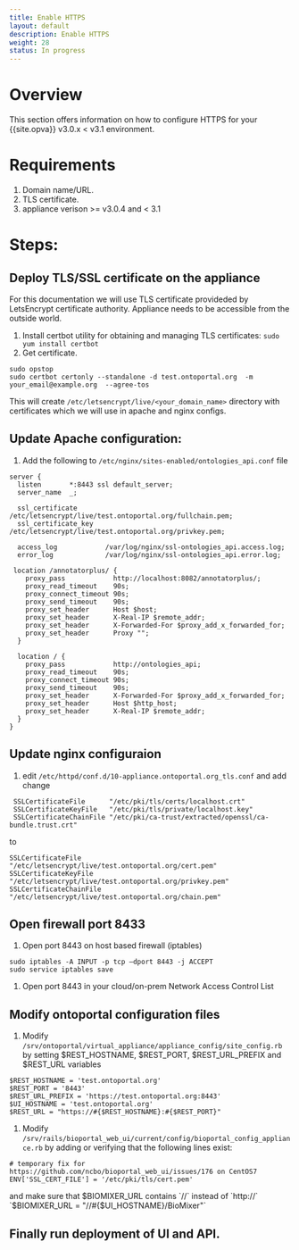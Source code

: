 ```yaml
---
title: Enable HTTPS
layout: default
description: Enable HTTPS
weight: 28
status: In progress
---
```


# Overview

This section offers information on how to configure HTTPS for your {{site.opva}} v3.0.x < v3.1 environment.

# Requirements
1. Domain name/URL. 
1. TLS certificate.
1. appliance verison >= v3.0.4 and < 3.1

# Steps:
## Deploy TLS/SSL certificate on the appliance
For this documentation we will use TLS certificate provideded by LetsEncrypt certificate authority.  Appliance needs to be accessible from the outside world.

1. Install certbot utility for obtaining and managing TLS certificates:
`sudo yum install certbot`
1. Get certificate. 

```
sudo opstop
sudo certbot certonly --standalone -d test.ontoportal.org  -m your_email@example.org  --agree-tos
```

This will create `/etc/letsencrypt/live/<your_domain_name>` directory with certificates which we will use in apache and nginx configs.

## Update Apache configuration:
1. Add the following to `/etc/nginx/sites-enabled/ontologies_api.conf` file

```
server {
  listen       *:8443 ssl default_server;
  server_name  _;

  ssl_certificate           /etc/letsencrypt/live/test.ontoportal.org/fullchain.pem;
  ssl_certificate_key       /etc/letsencrypt/live/test.ontoportal.org/privkey.pem;

  access_log            /var/log/nginx/ssl-ontologies_api.access.log;
  error_log             /var/log/nginx/ssl-ontologies_api.error.log;

 location /annotatorplus/ {
    proxy_pass            http://localhost:8082/annotatorplus/;
    proxy_read_timeout    90s;
    proxy_connect_timeout 90s;
    proxy_send_timeout    90s;
    proxy_set_header      Host $host;
    proxy_set_header      X-Real-IP $remote_addr;
    proxy_set_header      X-Forwarded-For $proxy_add_x_forwarded_for;
    proxy_set_header      Proxy "";
  }

  location / {
    proxy_pass            http://ontologies_api;
    proxy_read_timeout    90s;
    proxy_connect_timeout 90s;
    proxy_send_timeout    90s;
    proxy_set_header      X-Forwarded-For $proxy_add_x_forwarded_for;
    proxy_set_header      Host $http_host;
    proxy_set_header      X-Real-IP $remote_addr;
  }
}
```

## Update nginx configuraion
1. edit `/etc/httpd/conf.d/10-appliance.ontoportal.org_tls.conf` and add change

```
 SSLCertificateFile      "/etc/pki/tls/certs/localhost.crt"
 SSLCertificateKeyFile   "/etc/pki/tls/private/localhost.key"
 SSLCertificateChainFile "/etc/pki/ca-trust/extracted/openssl/ca-bundle.trust.crt"
 ```
 to
 ```
 SSLCertificateFile      "/etc/letsencrypt/live/test.ontoportal.org/cert.pem"
 SSLCertificateKeyFile   "/etc/letsencrypt/live/test.ontoportal.org/privkey.pem"
 SSLCertificateChainFile "/etc/letsencrypt/live/test.ontoportal.org/chain.pem"
 ```

## Open firewall port 8433 
1. Open port 8443 on host based firewall (iptables)
```
sudo iptables -A INPUT -p tcp –dport 8443 -j ACCEPT
sudo service iptables save
```
1. Open port 8443 in your cloud/on-prem Network Access Control List
## Modify ontoportal configuration files
1. Modify `/srv/ontoportal/virtual_appliance/appliance_config/site_config.rb` by setting $REST_HOSTNAME, $REST_PORT, $REST_URL_PREFIX and $REST_URL variables
```
$REST_HOSTNAME = 'test.ontoportal.org'
$REST_PORT = '8443'
$REST_URL_PREFIX = 'https://test.ontoportal.org:8443'
$UI_HOSTNAME = 'test.ontoportal.org'
$REST_URL = "https://#{$REST_HOSTNAME}:#{$REST_PORT}"
```

1. Modify `/srv/rails/bioportal_web_ui/current/config/bioportal_config_appliance.rb` by adding or verifying that the following lines exist:
```
# temporary fix for https://github.com/ncbo/bioportal_web_ui/issues/176 on CentOS7
ENV['SSL_CERT_FILE'] = '/etc/pki/tls/cert.pem'
```
and make sure that $BIOMIXER_URL contains `//` instead of `http://`
`$BIOMIXER_URL = "//#{$UI_HOSTNAME}/BioMixer"`
## Finally run deployment of UI and API.

